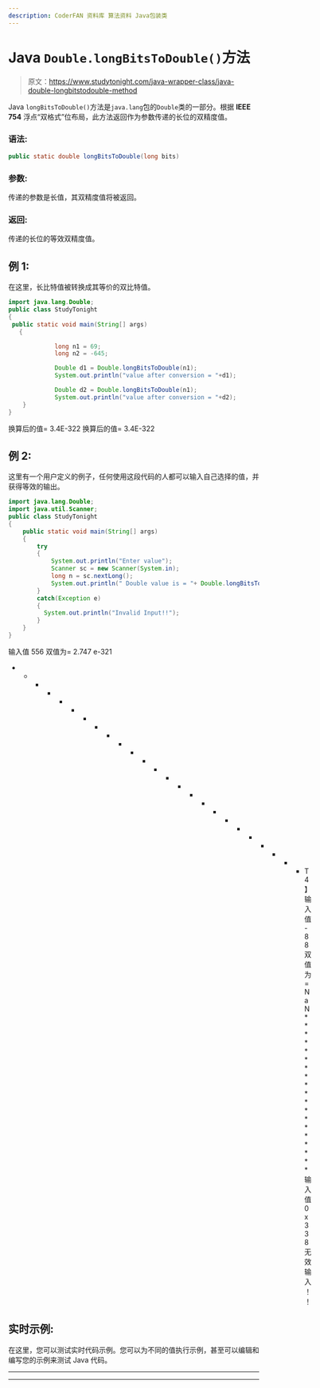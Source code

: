 ```yaml
---
description: CoderFAN 资料库 算法资料 Java包装类
---
```


# Java `Double.longBitsToDouble()`方法

> 原文：<https://www.studytonight.com/java-wrapper-class/java-double-longbitstodouble-method>

Java `longBitsToDouble()`方法是`java.lang`包的`Double`类的一部分。根据 **IEEE 754** 浮点“双格式”位布局，此方法返回作为参数传递的长位的双精度值。

### 语法:

```java
public static double longBitsToDouble(long bits) 
```

### 参数:

传递的参数是长值，其双精度值将被返回。

### 返回:

传递的长位的等效双精度值。

## 例 1:

在这里，长比特值被转换成其等价的双比特值。

```java
import java.lang.Double;
public class StudyTonight
{     
 public static void main(String[] args) 
   {  

             long n1 = 69;
             long n2 = -645;

             Double d1 = Double.longBitsToDouble(n1);  
             System.out.println("value after conversion = "+d1);

             Double d2 = Double.longBitsToDouble(n1);  
             System.out.println("value after conversion = "+d2);
    }  
} 
```

换算后的值= 3.4E-322
换算后的值= 3.4E-322

## 例 2:

这里有一个用户定义的例子，任何使用这段代码的人都可以输入自己选择的值，并获得等效的输出。

```java
import java.lang.Double;
import java.util.Scanner;
public class StudyTonight
{  
    public static void main(String[] args)
    {  
        try
        {
            System.out.println("Enter value");
            Scanner sc = new Scanner(System.in);
            long n = sc.nextLong();
            System.out.println(" Double value is = "+ Double.longBitsToDouble(n)); //long bits converted to double 
        }
        catch(Exception e)
        {
          System.out.println("Invalid Input!!");
        }        
    }    
} 
```

输入值
556
双值为= 2.747 e-321
* * * * * * * * * * * * * * * * * * * * * * * * * T4】输入值
-88
双值为= NaN
*******************输入值
0x338
无效输入！！

## 实时示例:

在这里，您可以测试实时代码示例。您可以为不同的值执行示例，甚至可以编辑和编写您的示例来测试 Java 代码。

* * *

* * *